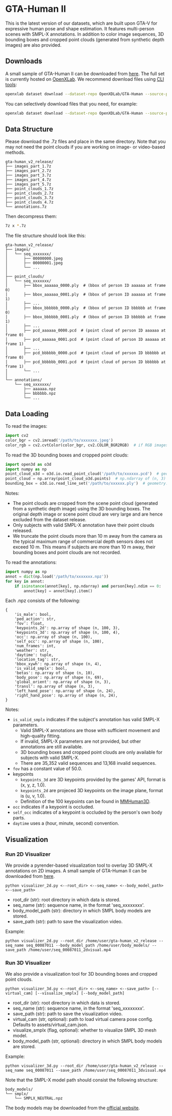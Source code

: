 # GTA-Human II

This is the latest version of our datasets, which are built upon GTA-V for expressive human pose and shape estimation.
It features multi-person scenes with SMPL-X annotations.
In addition to color image sequences, 3D bounding boxes and cropped point clouds (generated from synthetic depth images) are also provided.

## Downloads

A small sample of GTA-Human II can be downloaded from [here](https://drive.google.com/file/d/1N0-JDP6iktPC6-lqpBTARB2mqwO7cts2/view?usp=sharing). 
The full set is currently hosted on [OpenXLab](https://openxlab.org.cn/datasets/OpenXDLab/GTA-Human/tree/main/gta-human_v2_release).
We recommend download files using [CLI tools](https://openxlab.org.cn/datasets/OpenXDLab/GTA-Human/cli/main):
```bash
openxlab dataset download --dataset-repo OpenXDLab/GTA-Human --source-path /gta-human_v2_release --target-path /home/user/
```

You can selectively download files that you need, for example:
```bash
openxlab dataset download --dataset-repo OpenXDLab/GTA-Human --source-path /gta-human_v2_release/images_part_1.7z --target-path /home/user/gta-human_v2_release/
```

## Data Structure

Please download the .7z files and place in the same directory. 
Note that you may not need the point clouds if you are working on image- or video-based methods.
```text
gta-human_v2_release/   
├── images_part_1.7z
├── images_part_2.7z
├── images_part_3.7z
├── images_part_4.7z
├── images_part_5.7z
├── point_clouds_1.7z
├── point_clouds_2.7z
├── point_clouds_3.7z
├── point_clouds_4.7z
└── annotations.7z
```
Then decompress them:
```bash
7z x *.7z
```
The file structure should look like this:
```text
gta-human_v2_release/   
├── images/  
│   └── seq_xxxxxxx/
│       ├── 00000000.jpeg
│       ├── 00000001.jpeg
│       └── ...
│
├── point_clouds/  
│   └── seq_xxxxxxx/
│       ├── bbox_aaaaaa_0000.ply  # (bbox of person ID aaaaaa at frame 0)
│       ├── bbox_aaaaaa_0001.ply  # (bbox of person ID aaaaaa at frame 1)
│       ├── ...
│       ├── bbox_bbbbbb_0000.ply  # (bbox of person ID bbbbbb at frame 0)
│       ├── bbox_bbbbbb_0001.ply  # (bbox of person ID bbbbbb at frame 1)
│       ├── ...
│       ├── pcd_aaaaaa_0000.pcd  # (point cloud of person ID aaaaaa at frame 0)
│       ├── pcd_aaaaaa_0001.pcd  # (point cloud of person ID aaaaaa at frame 1)
│       ├── ...
│       ├── pcd_bbbbbb_0000.pcd  # (point cloud of person ID bbbbbb at frame 0)
│       ├── pcd_bbbbbb_0001.pcd  # (point cloud of person ID bbbbbb at frame 1)
│       └── ...
│
└── annotations/ 
    └── seq_xxxxxxx/
        ├── aaaaaa.npz  
        ├── bbbbbb.npz
        └── ...
```

## Data Loading
To read the images:
```python
import cv2
color_bgr = cv2.imread('/path/to/xxxxxxx.jpeg')
color_rgb = cv2.cvtColor(color_bgr, cv2.COLOR_BGR2RGB)  # if RGB images are used
```

To read the 3D bounding boxes and cropped point clouds:
```python
import open3d as o3d
import numpy as np
point_cloud_o3d = o3d.io.read_point_cloud('/path/to/xxxxxx.pcd')  # geometry::PointCloud with n points.
point_cloud = np.array(point_cloud_o3d.points)  # np.ndarray of (n, 3)
bounding_box = o3d.io.read_line_set('/path/to/xxxxxx.ply')  # geometry::LineSet with 12 lines
```
Notes:
- The point clouds are cropped from the scene point cloud (generated from a synthetic depth image) using the 3D bounding boxes. The original depth image or scene point cloud are very large and are hence excluded from the dataset release.
- Only subjects with valid SMPL-X annotation have their point clouds released.
- We truncate the point clouds more than 10 m away from the camera as the typical maximum range of commercial depth sensors does not exceed 10 m. This means if subjects are more than 10 m away, their bounding boxes and point clouds are not recorded.

To read the annotations:
```python
import numpy as np
annot = dict(np.load('/path/to/xxxxxxx.npz'))
for key in annot:
    if isinstance(annot[key], np.ndarray) and person[key].ndim == 0:
        annot[key] = annot[key].item()
```
Each .npz consists of the following:
```text
{
    'is_male': bool,
    'ped_action': str,
    'fov': float, 
    'keypoints_2d': np.array of shape (n, 100, 3), 
    'keypoints_3d': np.array of shape (n, 100, 4),
    'occ': np.array of shape (n, 100),
    'self_occ': np.array of shape (n, 100),
    'num_frames': int,
    'weather': str, 
    'daytime': tuple, 
    'location_tag': str,
    'bbox_xywh': np.array of shape (n, 4),
    'is_valid_smplx': bool,
    'betas': np.array of shape (n, 10),
    'body_pose': np.array of shape (n, 69),
    'global_orient': np.array of shape (n, 3),
    'transl': np.array of shape (n, 3),
    'left_hand_pose': np.array of shape (n, 24),
    'right_hand_pose': np.array of shape (n, 24),
}
```
Notes:
- `is_valid_smplx` indicates if the subject's annotation has valid SMPL-X parameters.
    - Valid SMPL-X annotations are those with sufficient movement and high-quality fitting.
    - If invalid, SMPL-X parameters are not provided, but other annotations are still available.
    - 3D bounding boxes and cropped point clouds are only available for subjects with valid SMPL-X.
    - There are 35,352 valid sequences and 13,168 invalid sequences.
- `fov` has a constant value of 50.0.
- keypoints
    - `keypoints_3d` are 3D keypoints provided by the games' API, format is (x, y, z, 1.0).
    - `keypoints_2d` are projeced 3D keypoints on the image plane, format is (u, v, 1.0).
    - Definition of the 100 keypoints can be found in [MMHuman3D](https://github.com/open-mmlab/mmhuman3d/blob/main/mmhuman3d/core/conventions/keypoints_mapping/gta.py#L104-L205).
- `occ` indicates if a keypoint is occluded.
- `self_occ` indicates of a keypoint is occluded by the person's own body parts.
- `daytime` uses a (hour, minute, second) convention.


## Visualization

### Run 2D Visualizer

We provide a pyrender-based visualization tool to overlay 3D SMPL-X annotations on 2D images.
A small sample of GTA-Human II can be downloaded from [here](https://drive.google.com/file/d/1N0-JDP6iktPC6-lqpBTARB2mqwO7cts2/view?usp=sharing). 

```
python visualizer_2d.py <--root_dir> <--seq_name> <--body_model_path> <--save_path>
```
- root_dir (str): root directory in which data is stored.
- seq_name (str): sequence name, in the format 'seq_xxxxxxxx'.
- body_model_path (str): directory in which SMPL body models are stored.
- save_path (str): path to save the visualization video.

Example:
```
python visualizer_2d.py --root_dir /home/user/gta-human_v2_release --seq_name seq_00087011 --body_model_path /home/user/body_models/ --save_path /home/user/seq_00087011_2dvisual.mp4
```

### Run 3D Visualizer

We also provide a visualization tool for 3D bounding boxes and cropped point clouds.

```
python visualizer_3d.py <--root_dir> <--seq_name> <--save_path> [--virtual_cam] [--visualize_smplx] [--body_model_path]
```
- root_dir (str): root directory in which data is stored.
- seq_name (str): sequence name, in the format 'seq_xxxxxxxx'.
- save_path (str): path to save the visualization video.
- virtual_cam (str, optional): path to load virtual camera pose config. Defaults to assets/virtual_cam.json.
- visualize_smplx (flag, optional): whether to visualize SMPL 3D mesh model.
- body_model_path (str, optional): directory in which SMPL body models are stored.

Example:
```
python visualizer_3d.py --root_dir /home/user/gta-human_v2_release --seq_name seq_00087011 --save_path /home/user/seq_00087011_3dvisual.mp4
```

Note that the SMPL-X model path should consist the following structure:
```text
body_models/   
└── smplx/  
    └── SMPLX_NEUTRAL.npz
```
The body models may be downloaded from the [official website](https://smpl-x.is.tue.mpg.de/).

